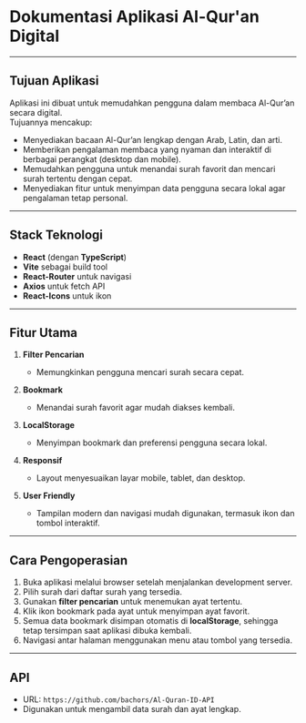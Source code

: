 # Dokumentasi Aplikasi Al-Qur'an Digital

---

## **Tujuan Aplikasi**
Aplikasi ini dibuat untuk memudahkan pengguna dalam membaca Al-Qur’an secara digital.  
Tujuannya mencakup:  
- Menyediakan bacaan Al-Qur’an lengkap dengan Arab, Latin, dan arti.  
- Memberikan pengalaman membaca yang nyaman dan interaktif di berbagai perangkat (desktop dan mobile).  
- Memudahkan pengguna untuk menandai surah favorit dan mencari surah tertentu dengan cepat.  
- Menyediakan fitur untuk menyimpan data pengguna secara lokal agar pengalaman tetap personal.

---

## **Stack Teknologi**
- **React** (dengan **TypeScript**)  
- **Vite** sebagai build tool  
- **React-Router** untuk navigasi  
- **Axios** untuk fetch API  
- **React-Icons** untuk ikon  

---

## **Fitur Utama**
1. **Filter Pencarian**  
   - Memungkinkan pengguna mencari surah secara cepat.  

2. **Bookmark**  
   - Menandai surah favorit agar mudah diakses kembali.  

3. **LocalStorage**  
   - Menyimpan bookmark dan preferensi pengguna secara lokal.  

4. **Responsif**  
   - Layout menyesuaikan layar mobile, tablet, dan desktop.  

5. **User Friendly**  
   - Tampilan modern dan navigasi mudah digunakan, termasuk ikon dan tombol interaktif.

---

## **Cara Pengoperasian**
1. Buka aplikasi melalui browser setelah menjalankan development server.  
2. Pilih surah dari daftar surah yang tersedia.  
3. Gunakan **filter pencarian** untuk menemukan ayat tertentu.  
4. Klik ikon bookmark pada ayat untuk menyimpan ayat favorit.  
5. Semua data bookmark disimpan otomatis di **localStorage**, sehingga tetap tersimpan saat aplikasi dibuka kembali.  
6. Navigasi antar halaman menggunakan menu atau tombol yang tersedia.

---

## **API**
- URL: `https://github.com/bachors/Al-Quran-ID-API`  
- Digunakan untuk mengambil data surah dan ayat lengkap.

